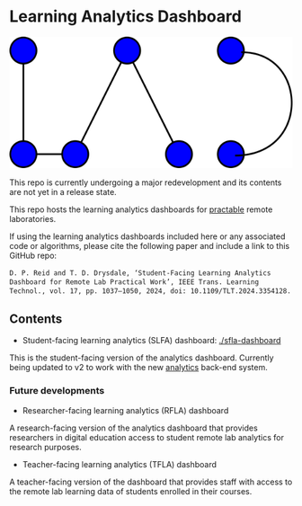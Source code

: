 # Learning Analytics Dashboard

![Learning Analytics Dashboard](./img/learning_analytics_dashboard_icon.png)

This repo is currently undergoing a major redevelopment and its contents are not yet in a release state.

This repo hosts the learning analytics dashboards for [practable](https://github.com/practable) remote laboratories.

If using the learning analytics dashboards included here or any associated code or algorithms, please cite the following paper and include a link to this GitHub repo:

```
D. P. Reid and T. D. Drysdale, ‘Student-Facing Learning Analytics Dashboard for Remote Lab Practical Work’, IEEE Trans. Learning Technol., vol. 17, pp. 1037–1050, 2024, doi: 10.1109/TLT.2024.3354128.

```

## Contents

- Student-facing learning analytics (SLFA) dashboard: [./sfla-dashboard](./sfla-dashboard)

This is the student-facing version of the analytics dashboard. Currently being updated to v2 to work with the new [analytics](https://github.com/practable/analytics) back-end system.

### Future developments

- Researcher-facing learning analytics (RFLA) dashboard

A research-facing version of the analytics dashboard that provides researchers in digital education access to student remote lab analytics for research purposes.

- Teacher-facing learning analytics (TFLA) dashboard

A teacher-facing version of the dashboard that provides staff with access to the remote lab learning data of students enrolled in their courses.